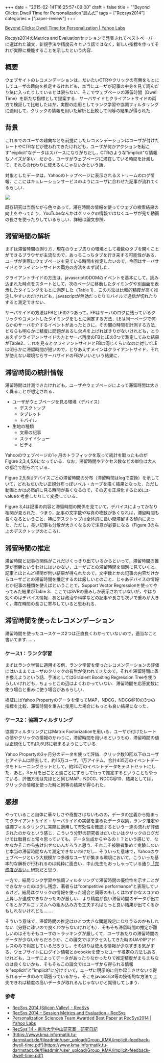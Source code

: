 +++
date = "2015-02-14T16:25:57+09:00"
draft = false
title = "\"Beyond Clicks: Dwell Time for Personalization\"読んだ"
tags = ["Recsys2014"]
categories = ["paper-review"]
+++

[Beyond Clicks: Dwell Time for Personalization | Yahoo Labs](http://labs.yahoo.com/publication/beyond-clicks-dwell-time-for-personalization/)

Recsys2014のMetrics and Evaluationセッションで発表されてベストペーパーに選ばれた論文．新規手法や精度云々という話ではなく，新しい指標を作ってそれが実際に機能することを示したという内容．

## 概要

ウェブサイトのレコメンデーションは，だいたいCTRやクリックの有無をもとにしてユーザの趣向を推定するけれども，本当にユーザが記事の中身を見て読んだり気に入ったりしているとは限らない．そこでウェブページの滞留時間（Dwell Time）を新たな指標として提案する．サーバサイドとクライアントサイドの両方で検証して比較したほか，実際の応用としてランク学習や協調フィルタリングに適用して，クリックの情報を用いた解析と比較して同等の結果が得られた．

## 背景

これまでのユーザの趣向などを前提にしたレコメンデーションはユーザが付けたレートやCTRなどが使われてきたけれども，ユーザが何かアクションを起こす"explicit"なデータはスパースになりがちだし，CTRのような"implicit"な情報もノイズが多い．だから，ユーザがウェブページに滞在している時間を計測して，それらの代わりに使えるんじゃないかという話．

対象としたデータは，Yahooのトップページに表示されるストリームのログ情報．ここにはキュレーションサービスのようにユーザに合わせた記事が流れてくるらしい．

![](/img/yahoo_stream.png)

既存研究は当然ながら色々あって，滞在時間の情報を使ってウェブの検索結果の向上をやってたり，YouTubeなんかはクリックの情報ではなくユーザが見た動画の長さを使ったりしているらしい．詳細は論文参照．

## 滞留時間の解析

まずは滞留時間の測り方．現在のウェブ周りの環境として複数のタブを開くことができるブラウザが主流なので，あっちこっちタブを行き来する可能性がある．ユーザが実際にウェブページを見ている時間を推定したいので，今回はサーバサイドとクライアントサイドの両方の方法をまず試した．

クライアントサイドの方法は，javascriptのDOMのイベントを基本にして，読み込まれた時点をスタートとして，次のページに移動したタイミングや別画面を表示したタイミングをもとに測定した（Table 1）．この方法は比較的精度が高く推定しやすいのだけれども，javascriptが無効だったりモバイルで通信が切れたりすると測定できない．

サーバサイドの方法はFBとLEの2つあって，FBはサーバのログに残っているクリックやコメントしたタイミングをもとに測定する方法．LEは同一ページで何らかのサーバを介するイベントがあったときに，その間の時間を計測する方法．どちらも明らかに精度に問題があるし欠点を上げればきりがないけれども，とりあえずクライアントサイドの方とサーバ再度のFBとLEの3つで測定してみた結果がTable2．これを見るとクライアントサイドとFBは同じくらいなのに対してLEは明らかに滞留時間が短いので，とりあえずメインはクライアントサイド，それが使えない環境ならサーバサイドのFBがいいという結果に．

## 滞留時間の統計情報

滞留時間は計測できたけれども，ユーザやウェブページによって滞留時間は大きく異ることが想定される．

- ユーザがウェブページを見る環境（デバイス）
  - デスクトップ
  - タブレット
  - モバイル
- 生地の種類
  - 文章の記事
  - スライドショー
  - ビデオ

Yahooのウェブページの1ヶ月のトラフィックを取って統計を取ったものがFigure 2,3,4,5,6になっている．なお，滞留時間やアクセス数などの単位は大人の都合で削られている．

Figure 2,5,6はデバイスごとの滞留時間の分布（滞留時間はlogで変換）を示していて，どれもだいたい正規分布っぽいベル・カーブを描く結果となった．ただし動画とかは必然的に見る時間が長くなるので，その辺を正規化するためにz-valueを考慮したりして変換している．

Figure 3,4は記事の内容と滞留時間の関係を見ていて，デバイスによってかなり相関が見られた．つまり，記事の文字数や写真の枚数が多くなれば，滞留時間も長くなるということ．特にデスクトップは全体的に長い間滞留する傾向にあった．ただし，長い記事も分散が大きくなるので注意が必要になる（Figure 3の右上のデスクトップのところ）．

## 滞留時間の推定
滞留時間と記事の関係がこれだけくっきり出ているからといって，滞留時間の推定が楽勝というわけにはいかない．ユーザごとの滞留時間を個別に見ていくと，記事とほとんど相関が無い結果が得られたので，文字数とかの記事の内容だけからユーザごとの滞留時間を推定するのは厳しいとのこと．じゃあデバイスの情報とか記事の種類を使えばということで，Support Vector Regressionを使ってやってみた結果がTable 3．ここではSVRの重みしか表示されていないが，やはり効くのはデバイス情報．あとは政治や科学などの記事や長さも次いで重みが大きく，滞在時間の長さに寄与していると思われる．

## 滞留時間を使ったレコメンデーション
滞留時間を使ったユースケース2つは正直良くわかっていないので，適当なこと書いてます……．

### ケース1：ランク学習
まずはランク学習に適用する例．ランク学習を使ったレコメンデーションの評価にはいままでユーザのクリックの有無が使われてきたので，それを滞留時間に置き換えようという話．手法としてはGradient Boosting Regression Treeを使うらしいけれども，ちょっとこの辺はよくわかっていない．滞留時間を応答変数に使う場合と重みに使う場合があるらしい．

検証にはYahoo Propertyのデータを使ってMAP，NDCG，NDCG@10の3つの指標を比較．滞留時間を重みに使用した場合にもっとも良い結果になった．

### ケース2：協調フィルタリング
協調フィルタリングにはMatrix Factorizationを用いる．ユーザが付けたレートの値やクリックの情報のかわりに，滞留時間を用いるというもの．滞留時間の値は正規化して$\[0,6\]$に収まるようにしている．

Yahoo Propertyの3ヶ月分のデータを使って評価．クリック数10回以下のユーザとアイテムは除去して，約15万ユーザ，1万アイテム，合計435万のイベントデータをトレーニングセットとして，約20万のイベントデータをテストセットにした．あと，3ヶ月を日ごとと週ごとにずらして行って推定するということもやっている．評価方法は先ほどと同じMAP，NDCG，NDCG@10．結果としては，クリックの情報を使った時と同等の結果が得られた．

## 感想

やっていること自体に華々しさや奇抜さはないものの，データの定義から始まってクライアントサイド・サーバサイドの実装を含めたデータ収集，ランク推定や協調フィルタリングに実際に適用して有効性を確認するという一連の流れが評価されたのかなという感じ．こういう分野の研究者はだいたいはクリックのログだけでは駄目だと常々思っていても，データ生成からやるの！？という感じで，なかなかそこから抜け出せないんだろうと思う．それこそ被験者集めて実験しないと本当の滞留時間なんて測定できないわけだし．そういった意味で，Yahooのウェブページという大規模かつ多様なユーザが集まる環境において，こういった基本的な解析が行われるのは純粋に面白い．中山先生もおっしゃっている通り[「完成度が高い」](http://d.hatena.ne.jp/nlab_utokyo/20141011/1413005903)研究だと思う．

一方で，結局ランク学習や協調フィルタリングで滞留時間の優位性を示すことができなかったのは少し残念．著者らは"competitive performance"と表現しているけど，結局はクリックの情報を使った場合と同等のもしくはわずかなスコアの上昇しか達成できなかったのが厳しい．より精度が良い滞留時間のデータが出てくるとかアルゴリズムへの組み込み方を工夫すればもっと良い結果が出てくるかもしれないけれども……．

そういう意味で，滞留時間の推定はひとつ大きな問題設定になりうるのかもしれない（分野に疎いので良くわからないけれども）．そもそも滞留時間の推定が難しいのはそもそもユーザのトラッキングが厳しくて，ユーザあたりの滞留時間のデータが少ないからだろうか．この論文ではアクセスしてきた時のUAやIPアドレスのみで判定しているだろうし，その辺りは使える情報が少なすぎる気がする．ウェブサイトにログイン情報とかcookieを使ったユーザ推定の方法もあるけれども，ユーザによってデータがあったりなかったりで推定精度がまちまちなのは良くないかも．そもそもこの論文ではユーザから得られる情報を"explicit"と"implicit"に分けていて，ユーザに明示的に何か起こさせないで得られるデータのみで頑張っているから，そこをjavascript等の技術的な方法で工夫できれば精度の高いデータが取れるんじゃないかと期待してしまう．

### 参考

- [RecSys 2014 (Silicon Valley) - RecSys](http://recsys.acm.org/recsys14/)
- [RecSys 2014 – Session Metrics and Evaluation - RecSys](http://recsys.acm.org/recsys14/session-metrics-evaluation/)
- [Personalization Sciences Team Awarded Best Paper at RecSys2014 | Yahoo Labs](http://labs.yahoo.com/news/personalization-sciences-team-awarded-best-paper-at-recsys2014/)
- [RecSys'14 - 東京大学中山研究室　研究日記](http://d.hatena.ne.jp/nlab_utokyo/20141011/1413005903)
- [https://www.kma.informatik.tu-darmstadt.de/fileadmin/user_upload/Group_KMA/implicit-feedback-dwell-time.pdf](https://www.kma.informatik.tu-darmstadt.de/fileadmin/user_upload/Group_KMA/implicit-feedback-dwell-time.pdf)
